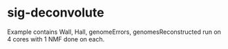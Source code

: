 # sig-deconvolute

Example contains Wall, Hall, genomeErrors, genomesReconstructed run on 4 cores with 1 NMF done on each.